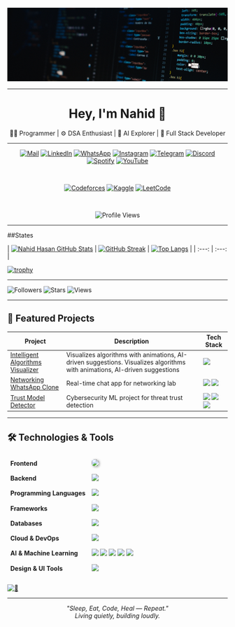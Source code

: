 ![](Cover%20Pic.png)

---

<h1 align="center">Hey, I'm Nahid 👋</h1>

<p align="center">
  👨‍💻 Programmer | ⚙️ DSA Enthusiast | 🤖 AI Explorer | 🧱 Full Stack Developer  
</p>

---

<!-- 🌐 Contact & Coding Profiles (Simple URLs) -->

<div align="center">

[![Mail](https://img.shields.io/badge/-Mail-c14438?style=flat&logo=Gmail&logoColor=white)](mailto:your-email@example.com "Connect via Email")
[![LinkedIn](https://img.shields.io/badge/-LinkedIn-0072b1?style=flat&logo=Linkedin&logoColor=white)](https://linkedin.com/in/your-linkedin "Connect on LinkedIn")
[![WhatsApp](https://img.shields.io/badge/-WhatsApp-4AC959?style=flat&logo=whatsapp&logoColor=white)](https://wa.me/your-number "Chat on WhatsApp")
[![Instagram](https://img.shields.io/badge/-Instagram-C13584?style=flat&logo=Instagram&logoColor=white)](https://instagram.com/your-instagram "Instagram Profile")
[![Telegram](https://img.shields.io/badge/-Telegram-0088CC?style=flat&logo=Telegram&logoColor=white)](https://t.me/your-telegram "Telegram Profile")
[![Discord](https://img.shields.io/badge/-Discord-5865F2?style=flat&logo=Discord&logoColor=white)](https://discord.com/your-discord "Discord Profile")
[![Spotify](https://img.shields.io/badge/-Spotify-1DB954?style=flat&logo=Spotify&logoColor=white)](https://spotify.com/your-spotify "Spotify Profile")
[![YouTube](https://img.shields.io/badge/-YouTube-FF0000?style=flat&logo=YouTube&logoColor=white)](https://youtube.com/your-channel "YouTube Channel")

<br />

[![Codeforces](https://img.shields.io/badge/-Codeforces-1F8ACB?style=flat&logo=codeforces&logoColor=white)](https://codeforces.com/profile/your-codeforces)
[![Kaggle](https://img.shields.io/badge/-Kaggle-20BEFF?style=flat&logo=kaggle&logoColor=white)](https://kaggle.com/your-kaggle)
[![LeetCode](https://img.shields.io/badge/-LeetCode-FFA116?style=flat&logo=leetcode&logoColor=white)](https://leetcode.com/your-leetcode)

<br />

![Profile Views](https://komarev.com/ghpvc/?username=your-github-username&color=blue)

</div>





---


##States

<!-- 🧠 GitHub Stats and Streaks -->
| [![Nahid Hasan GitHub Stats](https://github-readme-stats.vercel.app/api?username=nahiiiiid&show_icons=true&theme=ayu-mirage&count_private=true)](https://github.com/nahiiiiid) | [![GitHub Streak](https://github-readme-streak-stats.herokuapp.com/?user=nahiiiiid&theme=ayu-mirage)](https://github.com/nahiiiiid) | [![Top Langs](https://github-readme-stats.vercel.app/api/top-langs/?username=nahiiiiid&layout=compact&theme=ayu-mirage)](https://github.com/nahiiiiid) |
| :---: | :---: |


<!-- 🏆 GitHub Trophy Cabinet -->
[![trophy](https://github-profile-trophy.vercel.app/?username=nahiiiiid&theme=darkhub&margin-w=15&no-frame=true)](https://github.com/nahiiiiid)


---

![Followers](https://img.shields.io/github/followers/nahiiiiid?label=Follow&style=social)
![Stars](https://img.shields.io/github/stars/nahiiiiid?style=social)
![Views](https://komarev.com/ghpvc/?username=nahiiiiid&label=Profile%20views&color=blue&style=flat)

---

## 🚀 Featured Projects

| Project | Description | Tech Stack |
|--------|-------------|------------|
| [Intelligent Algorithms Visualizer](https://github.com/nahiiiiid/Intelligent-Algorithm-Visualizer) | Visualizes algorithms with animations, AI-driven suggestions. Visualizes algorithms with animations, AI-driven suggestions | <img src="https://skillicons.dev/icons?i=html,css,js,python" height="20"/> |
| [Networking WhatsApp Clone](https://github.com/nahiiiiid/networking-chat-app) | Real-time chat app for networking lab | <img src="https://skillicons.dev/icons?i=python" height="20"/> <img src="https://img.shields.io/badge/Socket.IO-010101?style=flat&logo=socket.io&logoColor=white" height="20"/> |
| [Trust Model Detector](https://github.com/nahiiiiid/trust-model-intel) | Cybersecurity ML project for threat trust detection | <img src="https://skillicons.dev/icons?i=python" height="20"/> <img src="https://img.shields.io/badge/Scikit--Learn-F7931E?style=flat&logo=scikit-learn&logoColor=white" height="20"/> <img src="https://img.shields.io/badge/ML-6B57FF?style=flat&logo=ml&logoColor=white" height="20"/> |


---


## 🛠 Technologies & Tools

<table style="border-collapse: separate; border-spacing: 0 10px;">
  <tr style="border-bottom: 1px solid #ccc;">
    <td><strong>Frontend</strong></td>
    <td>
      <img src="https://skillicons.dev/icons?i=html,css,js,ts,bootstrap,materialui,sass,tailwind,react,nextjs,vite,astro,redux" style="height:28px; box-shadow: 2px 2px 5px #aaa; border-radius: 6px;" />
    </td>
  </tr>
  <tr>
    <td><strong>Backend</strong></td>
    <td>
      <img src="https://skillicons.dev/icons?i=nodejs,express,nestjs,jest" style="height:28px;" />
    </td>
  </tr>
  <tr>
    <td><strong>Programming Languages</strong></td>
    <td>
      <img src="https://skillicons.dev/icons?i=js,ts,python,md" style="height:28px;" />
    </td>
  </tr>
  <tr>
    <td><strong>Frameworks</strong></td>
    <td>
      <img src="https://skillicons.dev/icons?i=django,graphql" style="height:28px;" />
    </td>
  </tr>
  <tr>
    <td><strong>Databases</strong></td>
    <td>
      <img src="https://skillicons.dev/icons?i=postgres,mysql,mongodb,supabase" style="height:28px;" />
    </td>
  </tr>
  <tr>
    <td><strong>Cloud & DevOps</strong></td>
    <td>
      <img src="https://skillicons.dev/icons?i=docker,git,linux,vscode,postman" style="height:28px;" />
    </td>
  </tr>
  <tr>
    <td><strong>AI & Machine Learning</strong></td>
    <td>
      <img src="https://skillicons.dev/icons?i=python" style="height:28px;" />
      <img src="https://img.shields.io/badge/Numpy-013243?style=for-the-badge&logo=numpy&logoColor=white" style="height:28px;" />
      <img src="https://img.shields.io/badge/Pandas-150458?style=for-the-badge&logo=pandas&logoColor=white" style="height:28px;" />
      <img src="https://img.shields.io/badge/Scikit--Learn-F7931E?style=for-the-badge&logo=scikit-learn&logoColor=white" style="height:28px;" />
      <img src="https://img.shields.io/badge/TensorFlow-FF6F00?style=for-the-badge&logo=tensorflow&logoColor=white" style="height:28px;" />
    </td>
  </tr>
  <tr>
    <td><strong>Design & UI Tools</strong></td>
    <td>
      <img src="https://skillicons.dev/icons?i=figma" style="height:28px;" />
    </td>
  </tr>
</table>

[<img width="100%" height="1" alt="🦑" src="https://gist.githubusercontent.com/lowlighter/3c6eaedf50273adfb7a510822672f570/raw/placeholder.svg">](#)


---




<p align="center">
  <i>"Sleep, Eat, Code, Heal — Repeat."</i><br>
  <i>Living quietly, building loudly.</i>
</p>








